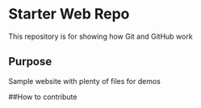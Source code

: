 # Starter Web Repo

This repository is for showing how Git and GitHub work

## Purpose

Sample website with plenty of files for demos

##How to contribute